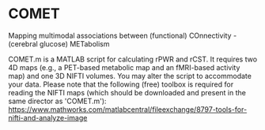 # COMET
Mapping multimodal associations between (functional) COnnectivity - (cerebral glucose) METabolism

COMET.m is a MATLAB script for calculating rPWR and rCST. It requires two 4D maps (e.g., a PET-based metabolic map and an fMRI-based activity map) and one 3D NIFTI volumes. You may alter the script to accommodate your data. Please note that the following (free) toolbox is required for reading the NIFTI maps (which should be downloaded and present in the same director as 'COMET.m'):
https://www.mathworks.com/matlabcentral/fileexchange/8797-tools-for-nifti-and-analyze-image

